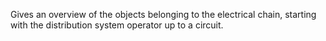Gives an overview of the objects belonging to the electrical chain, starting with the distribution system operator up to a circuit.